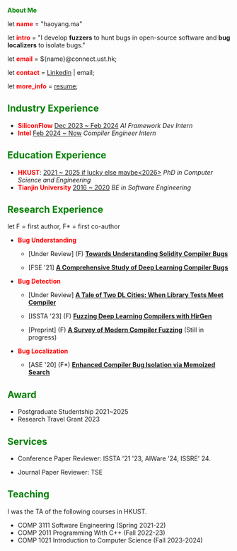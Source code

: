 <!-- # Haoyang Ma(马昊阳) -->

<!-- <img src="play/me.jpg", width="400"> -->

<!-- [:material-email-search-outline:](mailto:hmaaj@connect.ust.hk)
[:simple-github:](https://github.com/haoyang9804)
[:simple-linkedin:](https://www.linkedin.com/in/haoyang-ma-a870b01b6/) -->
<!-- [:simple-googlescholar:](https://scholar.google.com/citations?user=0-iO7hsAAAAJ&hl=en) -->

**<font color="green">About Me</font>**

<!-- This is Haoyang Ma (马昊阳). -->

<!-- A PhD candidate at the Department of Computer Science and Engineering at HKUST.

I develop **fuzzers** to hunt bugs in open-source compilers (TVM and Solidity) and **bug localizers** to isolate compiler bugs.
 -->

<!-- I write papers for graduation, while I write [blogs](blog/blog) for fun. -->

<!-- Besides these hobbies that help me survive, -->
<!-- I also enjoy [digital painting](play/paintings) and [in-game photography](play/games). -->

let **<font color=red>name</font>** = "haoyang.ma"

let **<font color=red>intro</font>** = "I develop **fuzzers** to hunt bugs in open-source software and **bug localizers** to isolate bugs."

let **<font color=red>email</font>** = ${name}@connect.ust.hk;

let **<font color=red>contact</font>** = [Linkedin](https://www.linkedin.com/in/haoyang-ma-a870b01b6/) | email;

let **<font color=red>more_info</font>** = [resume](https://docs.google.com/document/d/1jyXyyk7lvIkyzEn4W9R8akU0RtGbPSEgfCgbzDNWx8M/edit?usp=sharing);




<!-- Please consider referring to my [resume](https://docs.google.com/document/d/1jyXyyk7lvIkyzEn4W9R8akU0RtGbPSEgfCgbzDNWx8M/edit?usp=sharing),
[Linkedin](https://www.linkedin.com/in/haoyang-ma-a870b01b6/),
[Google Scholar](https://scholar.google.com/citations?user=0-iO7hsAAAAJ&hl=en), and [GitHub](https://github.com/haoyang9804) for more information -->
<!-- and contracting me through email: haoyang.ma AT connect.ust.hk. -->


## <font color="green">Industry Experience</font>

+ **<font color=red>SiliconFlow</font>** <u>Dec 2023 ~ Feb 2024</u> *AI Framework Dev Intern*
+ **<font color=red>Intel</font>** <u>Feb 2024 ~ Now</u> *Compiler Engineer Intern*

## <font color="green">Education Experience</font>

+ **<font color=red>HKUST</font>**: <u>2021 ~ 2025 if lucky else maybe<2026></u> *PhD in Computer Science and Engineering*
+ **<font color=red>Tianjin University</font>** <u>2016 ~ 2020</u> *BE in Software Engineering*

## <font color="green">Research Experience</font>

let F = first author, F\* = first co-author

+ **<font color=red>Bug Understanding</font>**

  + [Under Review] (F) <u>**Towards Understanding Solidity Compiler Bugs**</u>

  + [FSE '21] <u>**[A Comprehensive Study of Deep Learning Compiler Bugs](papers/fse21.pdf)**</u>

      <!-- >Qingchao Shen, **Haoyang Ma**, Junjie Chen, Yongqiang Tian, Shing-Chi Cheung, Xiang Chen -->

+ **<font color=red>Bug Detection</font>**

    + [Under Review] <u>**A Tale of Two DL Cities: When Library Tests Meet Compiler**</u>

        <!-- > Anonymous, **Haoyang Ma**, Anonymous -->


    + [ISSTA '23] (F) <u>**[Fuzzing Deep Learning Compilers with HirGen](papers/issta23.pdf)**</u>

         <!-- >**Haoyang Ma**, Qingchao Shen, Yongqiang Tian, Junjie Chen, Shing-Chi Cheung -->



    + [Preprint] (F) <u>**[A Survey of Modern Compiler Fuzzing](https://arxiv.org/abs/2306.06884)**</u> (Still in progress)

        <!-- >**Haoyang Ma** -->

+ **<font color=red>Bug Localization</font>**

    + [ASE '20] (F\*) <u>**[Enhanced Compiler Bug Isolation via Memoized Search](papers/ase20.pdf)**</u>

        <!-- >Junjie Chen\*, **Haoyang Ma\***, Lingming Zhang -->

## <font color=green>Award</font>

<!-- + Some <del>easy-to-get bronze medals</del> in ICPC/CCPC regional contests 2018-2019 -->
+ Postgraduate Studentship 2021~2025
+ Research Travel Grant 2023

## <font color=green>Services</font>

+ Conference Paper Reviewer: ISSTA '21 '23, AIWare '24, ISSRE' 24.

+ Journal Paper Reviewer: TSE

## <font color=green>Teaching</font>

I was the TA of the following courses in HKUST.

+ COMP 3111 Software Engineering (Spring 2021-22)
+ COMP 2011 Programming With C++ (Fall 2022-23)
+ COMP 1021 Introduction to Computer Science (Fall 2023-2024)